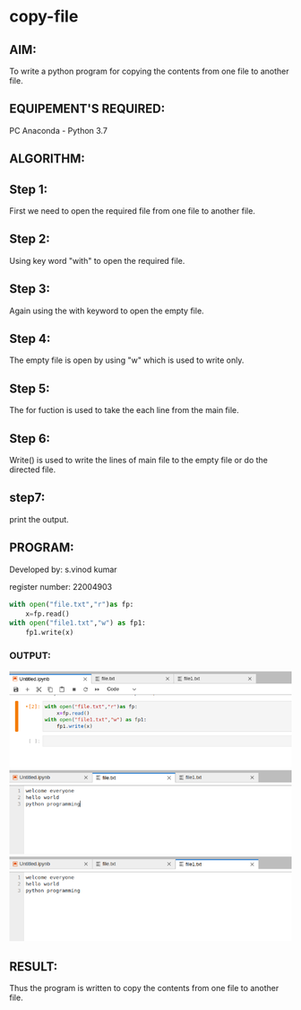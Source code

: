 # copy-file
## AIM:
To write a python program for copying the contents from one file to another file.
## EQUIPEMENT'S REQUIRED: 
PC
Anaconda - Python 3.7
## ALGORITHM: 
## Step 1: 
First we need to open the required file from one file to another file.

## Step 2: 
Using key word "with" to open the required file.
 
## Step 3:
Again using the with keyword to open the empty file.

## Step 4: 
The empty file is open by using "w" which is used to write only.  

## Step 5:
The for fuction is used to take the each line from the main file.
 
## Step 6:
Write() is used to write the lines of main file to the empty file or do the directed file.

## step7: 
print the output.

 

## PROGRAM:
 Developed by: s.vinod kumar
 
register number: 22004903
``` python
with open("file.txt","r")as fp:
    x=fp.read()
with open("file1.txt","w") as fp1:
    fp1.write(x)

```
### OUTPUT:
![output](/output%20(2).png)
![output](/output2.png)
![output](/output1.png)


## RESULT:
Thus the program is written to copy the contents from one file to another file.
